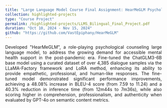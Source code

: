 ```yaml
---
title: "Large Language Model Course Final Assignment: HearMeGLM Psychological Counseling LLM"
collection: highlighted-projects
type: "Course Project"
permalink: /highlighted-projects/LLMS_Bilingual_Final_Project.pdf
duration: "Oct 10, 2024 - Nov 15, 2024"
github: "https://github.com/VastEpiphany/HearMeGLM"
---
```


<p style="text-align: justify;">
Developed "HearMeGLM", a role-playing psychological counseling large language model, to address the growing demand for accessible mental health support in the post-pandemic era. Fine-tuned the ChatGLM3-6B base model using a curated dataset of over 4,385 dialogue samples via the LLaMA-Factory framework and LoRA method, enhancing its ability to provide empathetic, professional, and human-like responses. The fine-tuned model demonstrated significant performance improvements, achieving a 48.08% increase in BLEU-4 score (from 7.59 to 11.24) and a 40.3% reduction in inference time (from 12m44s to 7m36s), while also scoring higher in comprehension, professionalism, and authenticity when evaluated by GPT-4o on semantic content metrics.
</p>
